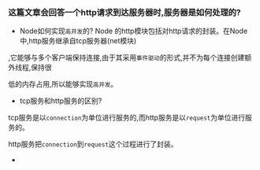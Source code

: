 ### 这篇文章会回答一个http请求到达服务器时,服务器是如何处理的?

* Node如何实现`高并发`的?
Node 的http模块包括对http请求的封装。在Node中,http服务继承自tcp服务器(net模块)

,它能够与多个客户端保持连接,由于其采用`事件驱动`的形式,并不为每个连接创建额外线程,保持很

低的内存占用,所以能够实现`高并发`。

* tcp服务和http服务的区别?

tcp服务是以`connection`为单位进行服务的,而http服务是以`request`为单位进行服务的。

http服务把`connection`到`request`这个过程进行了封装。

*